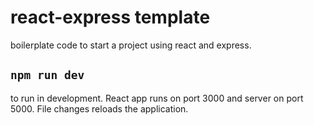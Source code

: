 # react-express template

boilerplate code to start a project using react and express.

## `npm run dev`

to run in development. React app runs on port 3000 and server on port 5000. File changes reloads the application.

